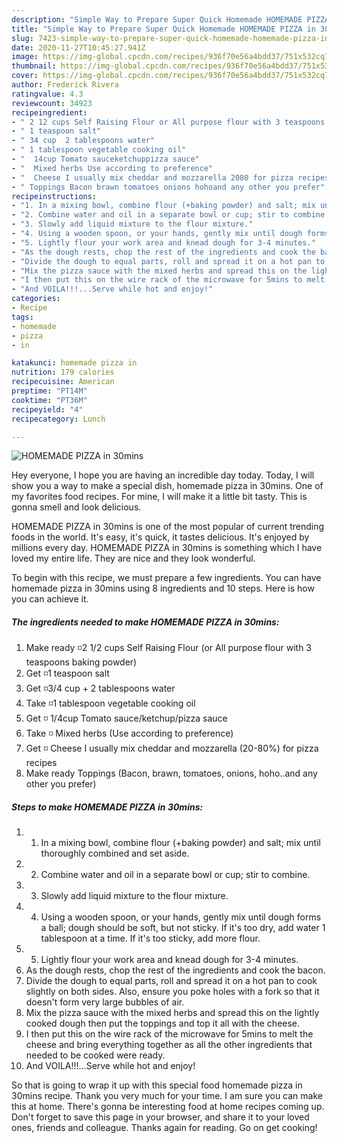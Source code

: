 ```yaml
---
description: "Simple Way to Prepare Super Quick Homemade HOMEMADE PIZZA in 30mins"
title: "Simple Way to Prepare Super Quick Homemade HOMEMADE PIZZA in 30mins"
slug: 7423-simple-way-to-prepare-super-quick-homemade-homemade-pizza-in-30mins
date: 2020-11-27T10:45:27.941Z
image: https://img-global.cpcdn.com/recipes/936f70e56a4bdd37/751x532cq70/homemade-pizza-in-30mins-recipe-main-photo.jpg
thumbnail: https://img-global.cpcdn.com/recipes/936f70e56a4bdd37/751x532cq70/homemade-pizza-in-30mins-recipe-main-photo.jpg
cover: https://img-global.cpcdn.com/recipes/936f70e56a4bdd37/751x532cq70/homemade-pizza-in-30mins-recipe-main-photo.jpg
author: Frederick Rivera
ratingvalue: 4.3
reviewcount: 34923
recipeingredient:
- " 2 12 cups Self Raising Flour or All purpose flour with 3 teaspoons baking powder"
- " 1 teaspoon salt"
- " 34 cup  2 tablespoons water"
- " 1 tablespoon vegetable cooking oil"
- "  14cup Tomato sauceketchuppizza sauce"
- "  Mixed herbs Use according to preference"
- "  Cheese I usually mix cheddar and mozzarella 2080 for pizza recipes"
- " Toppings Bacon brawn tomatoes onions hohoand any other you prefer"
recipeinstructions:
- "1. In a mixing bowl, combine flour (+baking powder) and salt; mix until thoroughly combined and set aside."
- "2. Combine water and oil in a separate bowl or cup; stir to combine."
- "3. Slowly add liquid mixture to the flour mixture."
- "4. Using a wooden spoon, or your hands, gently mix until dough forms a ball; dough should be soft, but not sticky. If it&#39;s too dry, add water 1 tablespoon at a time. If it&#39;s too sticky, add more flour."
- "5. Lightly flour your work area and knead dough for 3-4 minutes."
- "As the dough rests, chop the rest of the ingredients and cook the bacon."
- "Divide the dough to equal parts, roll and spread it on a hot pan to cook slightly on both sides. Also, ensure you poke holes with a fork so that it doesn&#39;t form very large bubbles of air."
- "Mix the pizza sauce with the mixed herbs and spread this on the lightly cooked dough then put the toppings and top it all with the cheese."
- "I then put this on the wire rack of the microwave for 5mins to melt the cheese and bring everything together as all the other ingredients that needed to be cooked were ready."
- "And VOILA!!!...Serve while hot and enjoy!"
categories:
- Recipe
tags:
- homemade
- pizza
- in

katakunci: homemade pizza in 
nutrition: 179 calories
recipecuisine: American
preptime: "PT14M"
cooktime: "PT36M"
recipeyield: "4"
recipecategory: Lunch

---
```



![HOMEMADE PIZZA in 30mins](https://img-global.cpcdn.com/recipes/936f70e56a4bdd37/751x532cq70/homemade-pizza-in-30mins-recipe-main-photo.jpg)

Hey everyone, I hope you are having an incredible day today. Today, I will show you a way to make a special dish, homemade pizza in 30mins. One of my favorites food recipes. For mine, I will make it a little bit tasty. This is gonna smell and look delicious.

HOMEMADE PIZZA in 30mins is one of the most popular of current trending foods in the world. It's easy, it's quick, it tastes delicious. It's enjoyed by millions every day. HOMEMADE PIZZA in 30mins is something which I have loved my entire life. They are nice and they look wonderful.




To begin with this recipe, we must prepare a few ingredients. You can have homemade pizza in 30mins using 8 ingredients and 10 steps. Here is how you can achieve it.

<!--inarticleads1-->

##### The ingredients needed to make HOMEMADE PIZZA in 30mins:

1. Make ready  ◽2 1/2 cups Self Raising Flour (or All purpose flour with 3 teaspoons baking powder)
1. Get  ◽1 teaspoon salt
1. Get  ◽3/4 cup + 2 tablespoons water
1. Take  ◽1 tablespoon vegetable cooking oil
1. Get  ◽ 1/4cup Tomato sauce/ketchup/pizza sauce
1. Take  ◽ Mixed herbs (Use according to preference)
1. Get  ◽ Cheese I usually mix cheddar and mozzarella (20-80%) for pizza recipes
1. Make ready  Toppings (Bacon, brawn, tomatoes, onions, hoho..and any other you prefer)




<!--inarticleads2-->

##### Steps to make HOMEMADE PIZZA in 30mins:

1. 1. In a mixing bowl, combine flour (+baking powder) and salt; mix until thoroughly combined and set aside.
1. 2. Combine water and oil in a separate bowl or cup; stir to combine.
1. 3. Slowly add liquid mixture to the flour mixture.
1. 4. Using a wooden spoon, or your hands, gently mix until dough forms a ball; dough should be soft, but not sticky. If it&#39;s too dry, add water 1 tablespoon at a time. If it&#39;s too sticky, add more flour.
1. 5. Lightly flour your work area and knead dough for 3-4 minutes.
1. As the dough rests, chop the rest of the ingredients and cook the bacon.
1. Divide the dough to equal parts, roll and spread it on a hot pan to cook slightly on both sides. Also, ensure you poke holes with a fork so that it doesn&#39;t form very large bubbles of air.
1. Mix the pizza sauce with the mixed herbs and spread this on the lightly cooked dough then put the toppings and top it all with the cheese.
1. I then put this on the wire rack of the microwave for 5mins to melt the cheese and bring everything together as all the other ingredients that needed to be cooked were ready.
1. And VOILA!!!...Serve while hot and enjoy!




So that is going to wrap it up with this special food homemade pizza in 30mins recipe. Thank you very much for your time. I am sure you can make this at home. There's gonna be interesting food at home recipes coming up. Don't forget to save this page in your browser, and share it to your loved ones, friends and colleague. Thanks again for reading. Go on get cooking!
